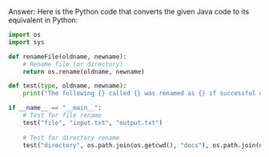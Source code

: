 Answer: Here is the Python code that converts the given Java code to its equivalent in Python:

```python
import os
import sys

def renameFile(oldname, newname):
    # Rename file (or directory)
    return os.rename(oldname, newname)

def test(type, oldname, newname):
    print("The following {} called {} was renamed as {} if successful or could not be renamed into {}.".format(type, oldname, newname, newname))

if __name__ == "__main__":
    # Test for file rename
    test("file", "input.txt", "output.txt")
    
    # Test for directory rename
    test("directory", os.path.join(os.getcwd(), "docs"), os.path.join(os.getcwd(), "mydocs"))
```
